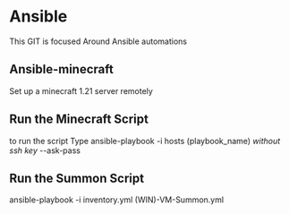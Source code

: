# Ansible


This GIT is focused Around Ansible automations


## Ansible-minecraft
Set up a minecraft 1.21 server remotely

## Run the Minecraft Script

 to run the script Type ansible-playbook -i hosts (playbook_name) *without ssh key* --ask-pass

## Run the Summon Script

 ansible-playbook -i inventory.yml (WIN)-VM-Summon.yml

